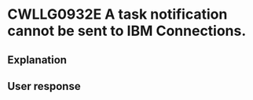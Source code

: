 # CWLLG0932E A task notification cannot be sent to IBM Connections.

## Explanation

## User response